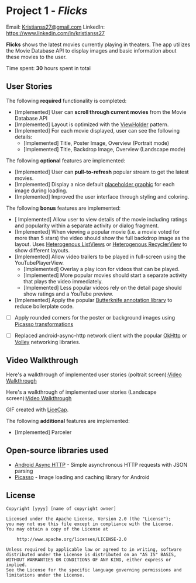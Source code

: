 # Project 1 - *Flicks*

Email: Kristianss27@gmail.com
LinkedIn: https://www.linkedin.com/in/kristianss27

**Flicks** shows the latest movies currently playing in theaters. The app utilizes the Movie Database API to display images and basic information about these movies to the user.

Time spent: **30** hours spent in total

## User Stories

The following **required** functionality is completed:

* [Implemented] User can **scroll through current movies** from the Movie Database API
* [Implemented] Layout is optimized with the [ViewHolder](http://guides.codepath.com/android/Using-an-ArrayAdapter-with-ListView#improving-performance-with-the-viewholder-pattern) pattern.
* [Implemented] For each movie displayed, user can see the following details:
  * [Implemented] Title, Poster Image, Overview (Portrait mode)
  * [Implemented] Title, Backdrop Image, Overview (Landscape mode)

The following **optional** features are implemented:

* [Implemented] User can **pull-to-refresh** popular stream to get the latest movies.
* [Implemented] Display a nice default [placeholder graphic](http://guides.codepath.com/android/Displaying-Images-with-the-Picasso-Library#configuring-picasso) for each image during loading.
* [Implemented] Improved the user interface through styling and coloring.

The following **bonus** features are implemented:

* [ Implemented] Allow user to view details of the movie including ratings and popularity within a separate activity or dialog fragment.
* [Implemented] When viewing a popular movie (i.e. a movie voted for more than 5 stars) the video should show the full backdrop image as the layout.  Uses [Heterogenous ListViews](http://guides.codepath.com/android/Implementing-a-Heterogenous-ListView) or [Heterogenous RecyclerView](http://guides.codepath.com/android/Heterogenous-Layouts-inside-RecyclerView) to show different layouts.
* [Implemented] Allow video trailers to be played in full-screen using the YouTubePlayerView.
    * [Implemented] Overlay a play icon for videos that can be played.
    * [Implemented] More popular movies should start a separate activity that plays the video immediately.
    * [Implemented] Less popular videos rely on the detail page should show ratings and a YouTube preview.
* [Implemented] Apply the popular [Butterknife annotation library](http://guides.codepath.com/android/Reducing-View-Boilerplate-with-Butterknife) to reduce boilerplate code.
* [ ] Apply rounded corners for the poster or background images using [Picasso transformations](https://guides.codepath.com/android/Displaying-Images-with-the-Picasso-Library#other-transformations)
* [ ] Replaced android-async-http network client with the popular [OkHttp](http://guides.codepath.com/android/Using-OkHttp) or [Volley](http://guides.codepath.com/android/Networking-with-the-Volley-Library) networking libraries.


## Video Walkthrough

Here's a walkthrough of implemented user stories (poltrait screen):[Video Walkthrough](http://i.imgur.com/CVXeZCT.gif)

Here's a walkthrough of implemented user stories (Landscape screen):[Video Walkthrough](http://i.imgur.com/JSH6DaS)

GIF created with [LiceCap](http://www.cockos.com/licecap/).

The following **additional** features are implemented:

* [Implemented] Parceler

## Open-source libraries used

- [Android Async HTTP](https://github.com/loopj/android-async-http) - Simple asynchronous HTTP requests with JSON parsing
- [Picasso](http://square.github.io/picasso/) - Image loading and caching library for Android

## License

    Copyright [yyyy] [name of copyright owner]

    Licensed under the Apache License, Version 2.0 (the "License");
    you may not use this file except in compliance with the License.
    You may obtain a copy of the License at

        http://www.apache.org/licenses/LICENSE-2.0

    Unless required by applicable law or agreed to in writing, software
    distributed under the License is distributed on an "AS IS" BASIS,
    WITHOUT WARRANTIES OR CONDITIONS OF ANY KIND, either express or implied.
    See the License for the specific language governing permissions and
    limitations under the License.
